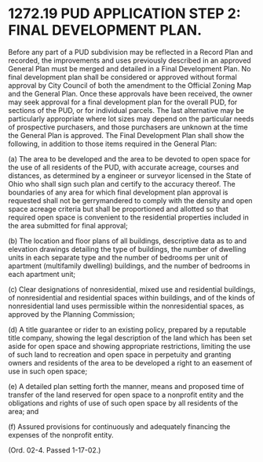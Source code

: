 1272.19 PUD APPLICATION STEP 2: FINAL DEVELOPMENT PLAN.
=======================================================

Before any part of a PUD subdivision may be reflected in a Record Plan
and recorded, the improvements and uses previously described in an
approved General Plan must be merged and detailed in a Final Development
Plan. No final development plan shall be considered or approved without
formal approval by City Council of both the amendment to the Official
Zoning Map and the General Plan. Once these approvals have been
received, the owner may seek approval for a final development plan for
the overall PUD, for sections of the PUD, or for individual parcels. The
last alternative may be particularly appropriate where lot sizes may
depend on the particular needs of prospective purchasers, and those
purchasers are unknown at the time the General Plan is approved. The
Final Development Plan shall show the following, in addition to those
items required in the General Plan:

​(a) The area to be developed and the area to be devoted to open space
for the use of all residents of the PUD, with accurate acreage, courses
and distances, as determined by a engineer or surveyor licensed in the
State of Ohio who shall sign such plan and certify to the accuracy
thereof. The boundaries of any area for which final development plan
approval is requested shall not be gerrymandered to comply with the
density and open space acreage criteria but shall be proportioned and
allotted so that required open space is convenient to the residential
properties included in the area submitted for final approval;

​(b) The location and floor plans of all buildings, descriptive data as
to and elevation drawings detailing the type of buildings, the number of
dwelling units in each separate type and the number of bedrooms per unit
of apartment (multifamily dwelling) buildings, and the number of
bedrooms in each apartment unit;

​(c) Clear designations of nonresidential, mixed use and residential
buildings, of nonresidential and residential spaces within buildings,
and of the kinds of nonresidential land uses permissible within the
nonresidential spaces, as approved by the Planning Commission;

​(d) A title guarantee or rider to an existing policy, prepared by a
reputable title company, showing the legal description of the land which
has been set aside for open space and showing appropriate restrictions,
limiting the use of such land to recreation and open space in perpetuity
and granting owners and residents of the area to be developed a right to
an easement of use in such open space;

​(e) A detailed plan setting forth the manner, means and proposed time
of transfer of the land reserved for open space to a nonprofit entity
and the obligations and rights of use of such open space by all
residents of the area; and

​(f) Assured provisions for continuously and adequately financing the
expenses of the nonprofit entity.

(Ord. 02-4. Passed 1-17-02.)
